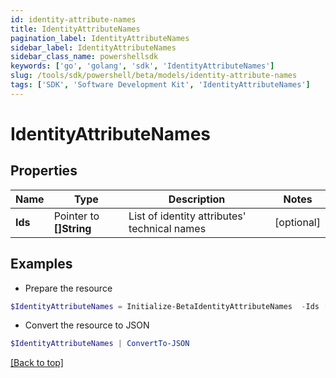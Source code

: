 ```yaml
---
id: identity-attribute-names
title: IdentityAttributeNames
pagination_label: IdentityAttributeNames
sidebar_label: IdentityAttributeNames
sidebar_class_name: powershellsdk
keywords: ['go', 'golang', 'sdk', 'IdentityAttributeNames'] 
slug: /tools/sdk/powershell/beta/models/identity-attribute-names
tags: ['SDK', 'Software Development Kit', 'IdentityAttributeNames']
---
```



# IdentityAttributeNames

## Properties

Name | Type | Description | Notes
------------ | ------------- | ------------- | -------------
**Ids** |  Pointer to **[]String** | List of identity attributes&#39; technical names | [optional] 

## Examples

- Prepare the resource
```powershell
$IdentityAttributeNames = Initialize-BetaIdentityAttributeNames  -Ids [name, displayName]
```

- Convert the resource to JSON
```powershell
$IdentityAttributeNames | ConvertTo-JSON
```


[[Back to top]](#) 


